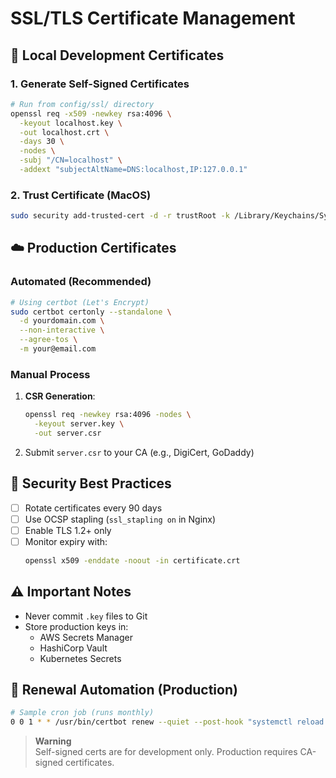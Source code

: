 # SSL/TLS Certificate Management

## 📜 Local Development Certificates

### 1. Generate Self-Signed Certificates
```bash
# Run from config/ssl/ directory
openssl req -x509 -newkey rsa:4096 \
  -keyout localhost.key \
  -out localhost.crt \
  -days 30 \
  -nodes \
  -subj "/CN=localhost" \
  -addext "subjectAltName=DNS:localhost,IP:127.0.0.1"
```

### 2. Trust Certificate (MacOS)
```bash
sudo security add-trusted-cert -d -r trustRoot -k /Library/Keychains/System.keychain localhost.crt
```

## ☁️ Production Certificates

### Automated (Recommended)
```bash
# Using certbot (Let's Encrypt)
sudo certbot certonly --standalone \
  -d yourdomain.com \
  --non-interactive \
  --agree-tos \
  -m your@email.com
```

### Manual Process
1. **CSR Generation**:
   ```bash
   openssl req -newkey rsa:4096 -nodes \
     -keyout server.key \
     -out server.csr
   ```
2. Submit `server.csr` to your CA (e.g., DigiCert, GoDaddy)

## 🔐 Security Best Practices
- [ ] Rotate certificates every 90 days
- [ ] Use OCSP stapling (`ssl_stapling on` in Nginx)
- [ ] Enable TLS 1.2+ only
- [ ] Monitor expiry with:
  ```bash
  openssl x509 -enddate -noout -in certificate.crt
  ```

## ⚠️ Important Notes
- Never commit `.key` files to Git
- Store production keys in:
  - AWS Secrets Manager
  - HashiCorp Vault
  - Kubernetes Secrets

## 🔄 Renewal Automation (Production)
```bash
# Sample cron job (runs monthly)
0 0 1 * * /usr/bin/certbot renew --quiet --post-hook "systemctl reload nginx"
```

> **Warning**  
> Self-signed certs are for development only. Production requires CA-signed certificates.
